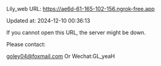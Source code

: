Lily_web URL: https://ae6d-61-165-102-156.ngrok-free.app

Updated at: 2024-12-10 00:36:13

If you cannot open this URL, the server might be down.

Please contact: 

goley04@foxmail.com Or Wechat:GL_yeaH